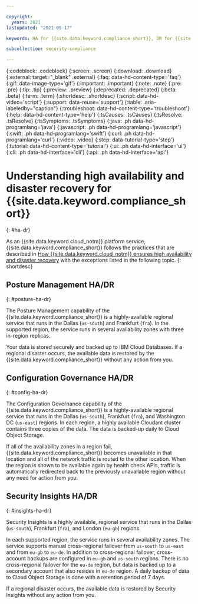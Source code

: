 ```yaml
---

copyright:
  years: 2021
lastupdated: "2021-05-17"

keywords: HA for {{site.data.keyword.compliance_short}}, DR for {{site.data.keyword.compliance_short}}, high availability for {{site.data.keyword.compliance_short}}, disaster recovery for {{site.data.keyword.compliance_short}}, failover for {{site.data.keyword.compliance_short}}

subcollection: security-compliance

---
```


{:codeblock: .codeblock}
{:screen: .screen}
{:download: .download}
{:external: target="_blank" .external}
{:faq: data-hd-content-type='faq'}
{:gif: data-image-type='gif'}
{:important: .important}
{:note: .note}
{:pre: .pre}
{:tip: .tip}
{:preview: .preview}
{:deprecated: .deprecated}
{:beta: .beta}
{:term: .term}
{:shortdesc: .shortdesc}
{:script: data-hd-video='script'}
{:support: data-reuse='support'}
{:table: .aria-labeledby="caption"}
{:troubleshoot: data-hd-content-type='troubleshoot'}
{:help: data-hd-content-type='help'}
{:tsCauses: .tsCauses}
{:tsResolve: .tsResolve}
{:tsSymptoms: .tsSymptoms}
{:java: .ph data-hd-programlang='java'}
{:javascript: .ph data-hd-programlang='javascript'}
{:swift: .ph data-hd-programlang='swift'}
{:curl: .ph data-hd-programlang='curl'}
{:video: .video}
{:step: data-tutorial-type='step'}
{:tutorial: data-hd-content-type='tutorial'}
{:ui: .ph data-hd-interface='ui'}
{:cli: .ph data-hd-interface='cli'}
{:api: .ph data-hd-interface='api'}

# Understanding high availability and disaster recovery for {{site.data.keyword.compliance_short}}
{: #ha-dr}

As an {{site.data.keyword.cloud_notm}} platform service, {{site.data.keyword.compliance_short}} follows the practices that are described in [How {{site.data.keyword.cloud_notm}} ensures high availability and disaster recovery](/docs/overview?topic=overview-zero-downtime) with the exceptions listed in the following topic.
 {: shortdesc}

## Posture Management HA/DR
{: #posture-ha-dr}

The Posture Management capability of the {{site.data.keyword.compliance_short}} is a highly-available regional service that runs in the Dallas (`us-south`) and Frankfurt (`fra`). In the supported region, the service runs in several availability zones with three in-region replicas.

Your data is stored securely and backed up to IBM Cloud Databases. If a regional disaster occurs, the available data is restored by the {{site.data.keyword.compliance_short}} without any action from you.

## Configuration Governance HA/DR
{: #config-ha-dr}

The Configuration Governance capability of the {{site.data.keyword.compliance_short}} is a highly-available regional service that runs in the Dallas (`us-south`), Frankfurt (`fra`), and Washington DC (`us-east`) regions. In each region, a highly available Cloudant cluster contains three copies of the data. The data is backed-up daily to Cloud Object Storage.

If all of the availability zones in a region fail, {{site.data.keyword.compliance_short}} becomes unavailable in that location and all of the network traffic is routed to the other location. When the region is shown to be available again by health check APIs, traffic is automatically redirected back to the previously unavailable region without any need for action from you.

## Security Insights HA/DR
{: #insights-ha-dr}

Security Insights is a highly available, regional service that runs in the Dallas (`us-south`), Frankfurt (`fra`), and London (`eu-gb`) regions.

In each supported region, the service runs in several availability zones. The service supports manual cross-regional failover from `us-south` to `us-east` and from `eu-gb` to `eu-de`. In addition to cross-regional failover, cross-account backups are configured in `eu-gb` and `us-south` regions. There is no cross-regional failover for the `eu-de` region, but data is backed up to a secondary account that also resides in `eu-de` region. A daily backup of data to Cloud Object Storage is done with a retention period of 7 days.

If a regional disaster occurs, the available data is restored by Security Insights without any action from you.

